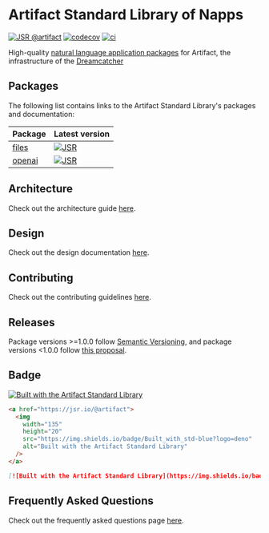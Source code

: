 # Artifact Standard Library of Napps

[![JSR @artifact](https://jsr.io/badges/@artifact)](https://jsr.io/@artifact)
[![codecov](https://codecov.io/gh/dreamcatcher-tech/napps/graph/badge.svg?token=KU8AO21nRI)](https://codecov.io/gh/dreamcatcher-tech/napps)
[![ci](https://github.com/dreamcatcher-tech/napps/actions/workflows/ci.yml/badge.svg)](https://github.com/dreamcatcher-tech/napps/actions/workflows/ci.yml)

High-quality
[natural language application packages](https://dreamcatcher.land/blog/2024/10/15/napp-package-format)
for Artifact, the infrastructure of the
[Dreamcatcher](https://dreamcatcher.land/)

## Packages

The following list contains links to the Artifact Standard Library's packages
and documentation:

| Package                                   | Latest version                                                                    |
| ----------------------------------------- | --------------------------------------------------------------------------------- |
| [files](https://jsr.io/@artifact/files)   | [![JSR](https://jsr.io/badges/@artifact/files)](https://jsr.io/@artifact/files)   |
| [openai](https://jsr.io/@artifact/openai) | [![JSR](https://jsr.io/badges/@artifact/openai)](https://jsr.io/@artifact/openai) |

## Architecture

Check out the architecture guide [here](./.github/ARCHITECTURE.md).

## Design

Check out the design documentation [here](.github/ARCHITECTURE.md#design).

## Contributing

Check out the contributing guidelines [here](.github/CONTRIBUTING.md).

## Releases

Package versions >=1.0.0 follow [Semantic Versioning](https://semver.org/), and
package versions <1.0.0 follow
[this proposal](https://github.com/semver/semver/pull/923).

## Badge

[![Built with the Artifact Standard Library](https://img.shields.io/badge/Built_with_std-blue?logo=deno)](https://jsr.io/@artifact)

```html
<a href="https://jsr.io/@artifact">
  <img
    width="135"
    height="20"
    src="https://img.shields.io/badge/Built_with_std-blue?logo=deno"
    alt="Built with the Artifact Standard Library"
  />
</a>
```

```md
[![Built with the Artifact Standard Library](https://img.shields.io/badge/Built_with_std-blue?logo=deno)](https://jsr.io/@std)
```

## Frequently Asked Questions

Check out the frequently asked questions page [here](./.github/FAQ.md).
